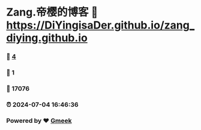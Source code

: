 # Zang.帝樱的博客 :link: https://DiYingisaDer.github.io/zang_diying.github.io 
### :page_facing_up: [4](https://DiYingisaDer.github.io/zang_diying.github.io/tag.html) 
### :speech_balloon: 1 
### :hibiscus: 17076 
### :alarm_clock: 2024-07-04 16:46:36 
### Powered by :heart: [Gmeek](https://github.com/Meekdai/Gmeek)
